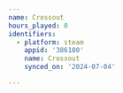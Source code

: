 ```yaml
---
name: Crossout
hours_played: 0
identifiers:
  - platform: steam
    appid: '386180'
    name: Crossout
    synced_on: '2024-07-04'

---
```

